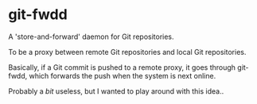 # git-fwdd

A 'store-and-forward' daemon for Git repositories.

To be a proxy between remote Git repositories and local Git repositories.

Basically, if a Git commit is pushed to a remote proxy, it goes through
git-fwdd, which forwards the push when the system is next online.

Probably a _bit_ useless, but I wanted to play around with this idea..
